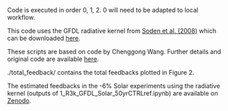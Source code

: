 Code is executed in order 0, 1, 2. 0 will need to be adapted to local workflow.

This code uses the GFDL radiative kernel from [Soden et al. (2008)](https://journals.ametsoc.org/view/journals/clim/21/14/2007jcli2110.1.xml) which can be downloaded [here](https://climate.rsmas.miami.edu/data/radiative-kernels/).

These scripts are based on code by Chenggong Wang. Further details and original code are available [here](https://github.com/ChenggongWang/Radiative_Response_with_Radiative_Kernel).

./total_feedback/ contains the total feedbacks plotted in Figure 2.

The estimated feedbacks in the -6% Solar experiments using the radiative kernel (outputs of 1_R3k_GFDL_Solar_50yrCTRLref.ipynb) are available on [Zenodo](https://doi.org/10.5281/zenodo.15467615).
